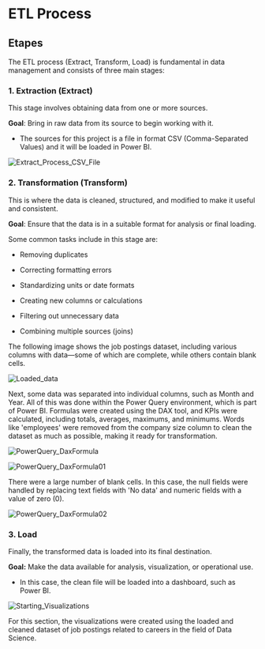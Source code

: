 # ETL Process

## Etapes

The ETL process (Extract, Transform, Load) is fundamental in data management and consists of three main stages:

### 1. Extraction (Extract)

This stage involves obtaining data from one or more sources.<br>

**Goal**: Bring in raw data from its source to begin working with it.

- The sources for this project is a file in format CSV (Comma-Separated Values) and it will be loaded in Power BI.












![Extract_Process_CSV_File](https://github.com/user-attachments/assets/b475e800-d85b-43d2-bf47-72d7eb8326b4)













### 2. Transformation (Transform)

This is where the data is cleaned, structured, and modified to make it useful and consistent.<br>

**Goal**: Ensure that the data is in a suitable format for analysis or final loading.

Some common tasks include in this stage are:

- Removing duplicates

- Correcting formatting errors

- Standardizing units or date formats

- Creating new columns or calculations

- Filtering out unnecessary data

- Combining multiple sources (joins)



The following image shows the job postings dataset, including various columns with data—some of which are complete, while others contain blank cells.












![Loaded_data](https://github.com/user-attachments/assets/ea7d29ce-1cb4-4ced-a499-5998582d827a)










Next, some data was separated into individual columns, such as Month and Year. All of this was done within the Power Query environment, which is part of Power BI. Formulas were created using the DAX tool, and KPIs were calculated, including totals, averages, maximums, and minimums. Words like 'employees' were removed from the company size column to clean the dataset as much as possible, making it ready for transformation.




![PowerQuery_DaxFormula](https://github.com/user-attachments/assets/235343ec-448c-4350-9c35-844da8c00e18)









![PowerQuery_DaxFormula01](https://github.com/user-attachments/assets/fc1aba1d-00e1-408a-8de9-f230d4e947c0)








There were a large number of blank cells. In this case, the null fields were handled by replacing text fields with 'No data' and numeric fields with a value of zero (0).





![PowerQuery_DaxFormula02](https://github.com/user-attachments/assets/3f2584b3-e67c-4acd-96d0-4e65af025a3b)



















### 3. Load 

Finally, the transformed data is loaded into its final destination.<br>

**Goal:** Make the data available for analysis, visualization, or operational use.

- In this case, the clean file will be loaded into a dashboard, such as Power BI.



  




![Starting_Visualizations](https://github.com/user-attachments/assets/7082e05f-feb8-454f-a33d-009e80814267)




For this section, the visualizations were created using the loaded and cleaned dataset of job postings related to careers in the field of Data Science.





































  







